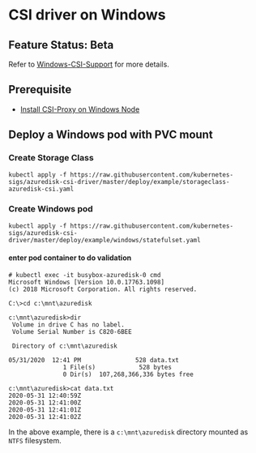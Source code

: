 # CSI driver on Windows

## Feature Status: Beta
Refer to [Windows-CSI-Support](https://github.com/kubernetes/enhancements/tree/master/keps/sig-windows/1122-windows-csi-support) for more details.

## Prerequisite
- [Install CSI-Proxy on Windows Node](https://github.com/Azure/aks-engine/blob/master/docs/topics/csi-proxy-windows.md)

## Deploy a Windows pod with PVC mount
### Create Storage Class
```console
kubectl apply -f https://raw.githubusercontent.com/kubernetes-sigs/azuredisk-csi-driver/master/deploy/example/storageclass-azuredisk-csi.yaml
```

### Create Windows pod
```console
kubectl apply -f https://raw.githubusercontent.com/kubernetes-sigs/azuredisk-csi-driver/master/deploy/example/windows/statefulset.yaml
```

#### enter pod container to do validation
```console
# kubectl exec -it busybox-azuredisk-0 cmd
Microsoft Windows [Version 10.0.17763.1098]
(c) 2018 Microsoft Corporation. All rights reserved.

C:\>cd c:\mnt\azuredisk

c:\mnt\azuredisk>dir
 Volume in drive C has no label.
 Volume Serial Number is C820-6BEE

 Directory of c:\mnt\azuredisk

05/31/2020  12:41 PM               528 data.txt
               1 File(s)            528 bytes
               0 Dir(s)  107,268,366,336 bytes free

c:\mnt\azuredisk>cat data.txt
2020-05-31 12:40:59Z
2020-05-31 12:41:00Z
2020-05-31 12:41:01Z
2020-05-31 12:41:02Z
```
In the above example, there is a `c:\mnt\azuredisk` directory mounted as `NTFS` filesystem.

